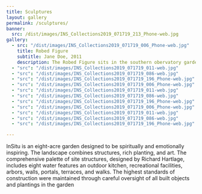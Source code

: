```yaml
---
title: Sculptures
layout: gallery
permalink: /sculptures/
banner:
  src: /dist/images/INS_Collections2019_071719_213_Phone-web.jpg
gallery: 
  - src: "/dist/images/INS_Collections2019_071719_006_Phone-web.jpg"
    title: Robed Figure
    subtitle: Jane Doe, 2011
    description: The Robed Figure sits in the southern obervatory garden joined by trees on all sides.
  - "src": "/dist/images/INS_Collections2019_071719_011-web.jpg"
  - "src": "/dist/images/INS_Collections2019_071719_086-web.jpg"
  - "src": "/dist/images/INS_Collections2019_071719_196_Phone-web.jpg"
  - "src": "/dist/images/INS_Collections2019_071719_006_Phone-web.jpg"
  - "src": "/dist/images/INS_Collections2019_071719_011-web.jpg"
  - "src": "/dist/images/INS_Collections2019_071719_086-web.jpg"
  - "src": "/dist/images/INS_Collections2019_071719_196_Phone-web.jpg"
  - "src": "/dist/images/INS_Collections2019_071719_006_Phone-web.jpg"
  - "src": "/dist/images/INS_Collections2019_071719_011-web.jpg"
  - "src": "/dist/images/INS_Collections2019_071719_086-web.jpg"
  - "src": "/dist/images/INS_Collections2019_071719_196_Phone-web.jpg"

---
```


InSitu is an eight-acre garden designed to be spiritually and emotionally inspiring. The landscape combines structures, rich planting, and art. The comprehensive palette of site structures, designed by Richard Hartlage, includes eight water features an outdoor kitchen, recreational facilities, arbors, walls, portals, terraces, and walks. The highest standards of construction were maintained through careful oversight of all built objects and plantings in the garden